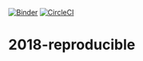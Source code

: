 [![Binder](https://mybinder.org/badge.svg)](https://mybinder.org/v2/gh/ketrint/2018-reproducible/master)
[![CircleCI](https://circleci.com/gh/ketrint/2018-reproducible/tree/master.svg?style=svg)](https://circleci.com/gh/ketrint/2018-reproducible/tree/master)

# 2018-reproducible

